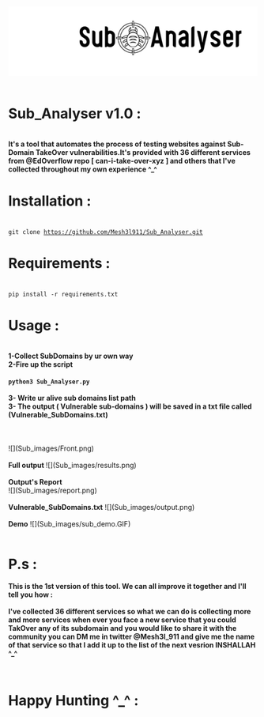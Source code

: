 ![](Sub_images/sub_logo.jpg)  <br>
<br>

# Sub_Analyser v1.0 :

<br><b>It's a tool that automates the process of testing websites against Sub-Domain TakeOver vulnerabilities.It's provided with 36 different services from @EdOverflow repo [ can-i-take-over-xyz ] and others that I've collected throughout my own experience ^_^  </b>
<br>

# Installation : 
<br><code>git clone https://github.com/Mesh3l911/Sub_Analyser.git</code>
<br>

# Requirements :
<br>
<code>pip install -r requirements.txt</code>
<br>

# Usage :
<br>
<b>1-Collect SubDomains by ur own way</b><br>
<b>2-Fire up the script <br><br><code>python3 Sub_Analyser.py</code><br>
<br>3- Write ur alive sub domains list path <br> 3- The output ( Vulnerable sub-domains ) will be saved in a txt file called (Vulnerable_SubDomains.txt)</b><br><br>
<br>
<br>
![](Sub_images/Front.png)  <br><br>
<b> Full output </b>
![](Sub_images/results.png)  <br><br>
<b> Output's Report </b><br>
![](Sub_images/report.png)  <br><br>
<b>Vulnerable_SubDomains.txt</b>
![](Sub_images/output.png)  <br><br>
<b>Demo</b>
![](Sub_images/sub_demo.GIF)  <br>

<br>

# P.s :
<b>This is the 1st version of this tool. We can all improve it together and I'll tell you how :<br><br>
I've collected 36 different services so what we can do is collecting more and more services 
when ever you face a new service that you could TakOver any of its subdomain and you would like to share it with the community you can DM me in twitter @Mesh3l_911 
and give me the name of that service so that I add it up to the list of the next vesrion INSHALLAH ^_^</b>

<br>

# Happy Hunting ^_^ :
